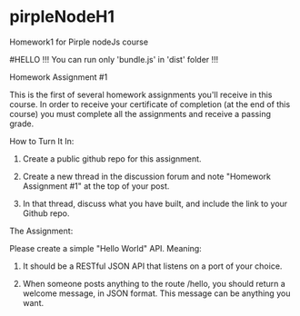 # pirpleNodeH1
Homework1 for Pirple nodeJs course 

#HELLO !!! You can run only 'bundle.js' in 'dist' folder !!!

Homework Assignment #1

This is the first of several homework assignments you'll receive in this course. In order to receive your certificate of completion (at the end of this course) you must complete all the assignments and receive a passing grade. 

How to Turn It In:

1. Create a public github repo for this assignment. 

2. Create a new thread in the discussion forum and note "Homework Assignment #1" at the top of your post.

3. In that thread, discuss what you have built, and include the link to your Github repo. 

The Assignment:

Please create a simple "Hello World" API. Meaning:

1. It should be a RESTful JSON API that listens on a port of your choice. 

2. When someone posts anything to the route /hello, you should return a welcome message, in JSON format. This message can be anything you want. 
